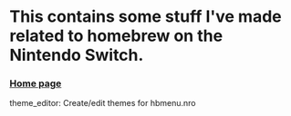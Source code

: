 # This contains some stuff I've made related to homebrew on the Nintendo Switch.
### [Home page](https://joecoding3.github.io/homebrew---Nintendo-Switch/)

theme_editor: Create/edit themes for hbmenu.nro
